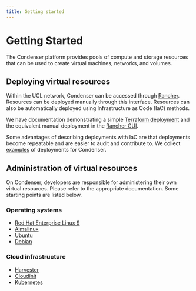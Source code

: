 ```yaml
---
title: Getting started
---
```


# Getting Started

The Condenser platform provides pools of compute and storage resources that can be
used to create virtual machines, networks, and volumes.

## Deploying virtual resources

Within the UCL network, Condenser can be accessed through [Rancher](https://rancher.condenser.arc.ucl.ac.uk).
Resources can be deployed manually through this interface. Resources can also be
automatically deployed using Infrastructure as Code (IaC) methods.

We have documentation demonstrating a simple [Terraform deployment](./deploying_resources/deploying_terraform.md/#configure-the-vm-for-ssh-access)
and the equivalent manual deployment in the [Rancher GUI](./deploying_resources/deploying_rancher.md).

Some advantages of describing deployments with IaC are that deployments become repeatable
and are easier to audit and contribute to. We collect [examples](./examples.md) of
deployments for Condenser.

## Administration of virtual resources

On Condenser, developers are responsible for administering their own virtual resources.
Please refer to the appropriate documentation. Some starting points are listed below.

### Operating systems

- [Red Hat Enterprise Linux 9](https://docs.redhat.com/en/documentation/red_hat_enterprise_linux/9/)
- [Almalinux](https://wiki.almalinux.org/)
- [Ubuntu](https://help.ubuntu.com/)
- [Debian](https://www.debian.org/doc/)

### Cloud infrastructure

- [Harvester](https://docs.harvesterhci.io/v1.2/)
- [Cloudinit](https://cloudinit.readthedocs.io/en/latest/)
- [Kubernetes](https://kubernetes.io/docs/home/)
